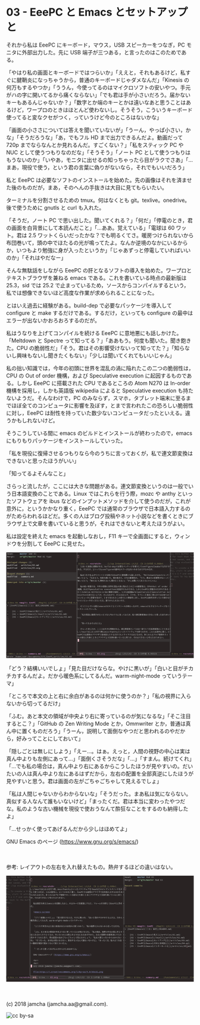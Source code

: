 

# 03 - EeePC と Emacs とセットアップと

それから私は EeePC にキーボード，マウス，USB スピーカーをつなぎ，PC モニタに外部出力した。先に USB 端子が三つある，と言ったのはこのためである。  

「やはり私の画面とキーボードではつらいか」「ええと，それもあるけど，私すぐに腱鞘炎になっちゃうから，普通のキーボードじゃダメなんだ」「Kinesis の何万もするやつか」「ううん，今使ってるのはマイクロソフトの安いやつ。手元がハの字に開いてるから痛くならない」「でも君は手が小さいだろう。届かないキーもあるんじゃないか？」「数字とか端のキーとかは遠いなあと思うことはあるけど，ワープロのときはほとんど使わないし。そうそう，こういうキーボード使ってると変なクセがつく，っていうけど今のところはないかな」  

「画面の小ささについては答えを聞いていないが」「うーん，やっぱ小さい，かな」「そうだろうな」「あ，でもフル HD まで出力できるんだよ。動画だって 720p までならなんとか見れるんだ。すごくない？」「私をスティック PC や NUC として使うつもりなのだな」「そうそう」「ノート PC として使うつもりはもうないのか」「いやあ，モニタに出せるの知っちゃったら目がラクでさあ」「…まあ，現役で使う，という君の言葉に偽りがないなら，それでもいいだろう」  

私と EeePC は必要なソフトのインストールを始めた。先の画像はそれを済ませた後のものだが，まあ，そのへんの手抜きは大目に見てもらいたい。  

ターミナルを分割させるための tmux。何はなくとも git。texlive。onedrive。後で使うために gnutls と curl も入れた。  

「そうだ，ノート PC で思い出した。聞いてくれる？」「何だ」「停電のとき，君の画面を白背景にして本読んだこと」「…ああ。覚えている」「電球は 60 ワット。君は 2.5 ワットくらいだったかな？でも明るくてさ。暖房つけられないから布団巻いて，頭の中でほたるの光が鳴ってたよ。なんか逆境のなかにいるからか，いつもより勉強に身が入ったというか」「じゃあずっと停電していればいいのか」「それはやだなー」  

そんな無駄話をしながら EeePC の肝となるソフトの導入を始めた。ワープロとテキストブラウザを兼ねる emacs である。これを書いている時点の最新版は 25.3，sid では 25.2 で止まっているため，ソースからコンパイルするという，私では想像できないほど高度な作業が求められることになった。  

とはいえ過去に経験がある。build-dep で必要なパッケージを導入して configure と make するだけである。するだけ，といっても configure の最中はエラーが出ないかおろおろするのだが。  

私はうなりを上げてコンパイルを続ける EeePC に意地悪にも話しかけた。「Meltdown と Spectre って知ってる？」「ああもう。何度も聞いた。聞き飽きた。CPU の脆弱性だ」「そう。君はその影響受けないって知ってた？」「知らないし興味もないし聞きたくもない」「少しは聞いてくれてもいいじゃん」  

私の拙い知識では，今年の初頭に世界を混乱の渦に陥れたこの二つの脆弱性は，CPU の Out of order 機構，および Speculative execution に起因するものである。しかし EeePC に搭載された CPU であるところの Atom N270 は In-order 機構を採用し，しかも英語版 wikipedia によると Speculative execution も持たないようだ。そんなわけで，PC のみならず，スマホ，タブレット端末に至るまでほぼ全てのコンピュータに影響を及ぼす，とまで言われたこの恐ろしい脆弱性に対し，EeePC は耐性を持っていた数少ないコンピュータだったといえる。違うかもしれないけど。  

そうこうしている間に emacs のビルドとインストールが終わったので，emacs にもりもりパッケージをインストールしていった。  

「私を現役に復帰させるつもりなら今のうちに言っておくが，私で連文節変換はできないと思ったほうがいい」  

「知ってるよそんなこと」  

さらっと流したが，ここには大きな問題がある。連文節変換というのは一般でいう日本語変換のことである。Linux ではこれらを行う際，mozc や anthy といったソフトウェアを ibus などのインプットメソッドを介して使うのだが，これが意外に，というかかなり重く，EeePC では通常のブラウザで日本語入力するのがためらわれるほどだ。多くの人はブログ投稿やネット小説などを書くときにブラウザ上で文章を書いていると思うが，それはできないと考えたほうがよい。  

私は設定を終えた emacs を起動しなおし，F11 キーで全画面にすると，ウィンドウを分割して EeePC に見せた。  

![emacs-screen](./images/02.png)  

「どう？結構いいでしょ」「見た目だけならな。やけに黒いが」「白いと目がチカチカするんだよ。だから暖色系にしてるんだ。warm-night-mode っていうテーマ」  

「ところで本文の上と右に余白があるのは何かに使うのか？」「私の視界に入らないから切ってるだけ」  

「ふむ。あと本文の領域が中央より右に寄っているのが気になるな」「そこ注目するとこ？」「GitHub の Zen Writing Mode とか，Ommwriter とか，普通は真ん中に置くものだろう」「うーん，説明して面倒なやつだと思われるのやだから，好みってことにしておいて」  

「隠しごとは無しにしよう」「えー…。はぁ。えっと，人間の視野の中心は実は真ん中よりも左側にあって…」「面倒くさそうだな」「…」「すまん。続けてくれ」「…でも私の場合は，真ん中より右にあるからこうしたほうが見やすいの。だいたいの人は真ん中より左にあるはずだから，左右の配置を全部真逆にしたほうが見やすいと思う。君は画面の左がごちゃごちゃして見えるでしょ」  

「私は人間じゃないからわからないな」「そうだった。まあ私は気にならない。真似する人なんて誰もいないけど」「まったくだ。君は本当に変わったやつだな。私のような古い機械を現役で使おうなんて酔狂なことをするのも納得したよ」  

「…せっかく使ってあげるんだから少しはほめてよ」  

GNU Emacs のページ (<https://www.gnu.org/s/emacs/>)  

<br>  
<br>  
参考: レイアウトの左右を入れ替えたもの。熱弁するほどの違いはない。  

![screen-inverted](./images/02b.png)  

<br>  
<br>  
(c) 2018 jamcha (jamcha.aa@gmail.com).  

![cc by-sa](https://i.creativecommons.org/l/by-sa/4.0/88x31.png)  

